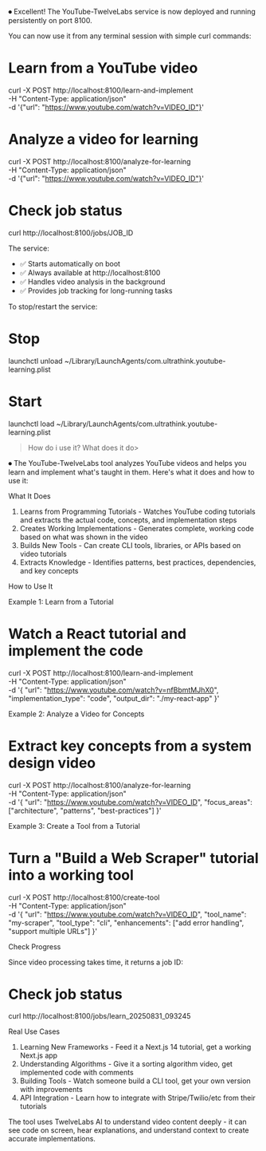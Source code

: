 
⏺ Excellent! The YouTube-TwelveLabs service is now deployed and running
  persistently on port 8100.

  You can now use it from any terminal session with simple curl commands:

  # Learn from a YouTube video
  curl -X POST http://localhost:8100/learn-and-implement \
    -H "Content-Type: application/json" \
    -d '{"url": "https://www.youtube.com/watch?v=VIDEO_ID"}'

  # Analyze a video for learning
  curl -X POST http://localhost:8100/analyze-for-learning \
    -H "Content-Type: application/json" \
    -d '{"url": "https://www.youtube.com/watch?v=VIDEO_ID"}'

  # Check job status
  curl http://localhost:8100/jobs/JOB_ID

  The service:
  - ✅ Starts automatically on boot
  - ✅ Always available at http://localhost:8100
  - ✅ Handles video analysis in the background
  - ✅ Provides job tracking for long-running tasks

  To stop/restart the service:
  # Stop
  launchctl unload ~/Library/LaunchAgents/com.ultrathink.youtube-learning.plist

  # Start
  launchctl load ~/Library/LaunchAgents/com.ultrathink.youtube-learning.plist

> How do i use it? What does it do>

⏺ The YouTube-TwelveLabs tool analyzes YouTube videos and helps you learn and
  implement what's taught in them. Here's what it does and how to use it:

  What It Does

  1. Learns from Programming Tutorials - Watches YouTube coding tutorials and
  extracts the actual code, concepts, and implementation steps
  2. Creates Working Implementations - Generates complete, working code based
  on what was shown in the video
  3. Builds New Tools - Can create CLI tools, libraries, or APIs based on video
   tutorials
  4. Extracts Knowledge - Identifies patterns, best practices, dependencies,
  and key concepts

  How to Use It

  Example 1: Learn from a Tutorial

  # Watch a React tutorial and implement the code
  curl -X POST http://localhost:8100/learn-and-implement \
    -H "Content-Type: application/json" \
    -d '{
      "url": "https://www.youtube.com/watch?v=nfBbmtMJhX0",
      "implementation_type": "code",
      "output_dir": "./my-react-app"
    }'

  Example 2: Analyze a Video for Concepts

  # Extract key concepts from a system design video
  curl -X POST http://localhost:8100/analyze-for-learning \
    -H "Content-Type: application/json" \
    -d '{
      "url": "https://www.youtube.com/watch?v=VIDEO_ID",
      "focus_areas": ["architecture", "patterns", "best-practices"]
    }'

  Example 3: Create a Tool from a Tutorial

  # Turn a "Build a Web Scraper" tutorial into a working tool
  curl -X POST http://localhost:8100/create-tool \
    -H "Content-Type: application/json" \
    -d '{
      "url": "https://www.youtube.com/watch?v=VIDEO_ID",
      "tool_name": "my-scraper",
      "tool_type": "cli",
      "enhancements": ["add error handling", "support multiple URLs"]
    }'

  Check Progress

  Since video processing takes time, it returns a job ID:
  # Check job status
  curl http://localhost:8100/jobs/learn_20250831_093245

  Real Use Cases

  1. Learning New Frameworks - Feed it a Next.js 14 tutorial, get a working
  Next.js app
  2. Understanding Algorithms - Give it a sorting algorithm video, get
  implemented code with comments
  3. Building Tools - Watch someone build a CLI tool, get your own version with
   improvements
  4. API Integration - Learn how to integrate with Stripe/Twilio/etc from their
   tutorials

  The tool uses TwelveLabs AI to understand video content deeply - it can see
  code on screen, hear explanations, and understand context to create accurate
  implementations.
